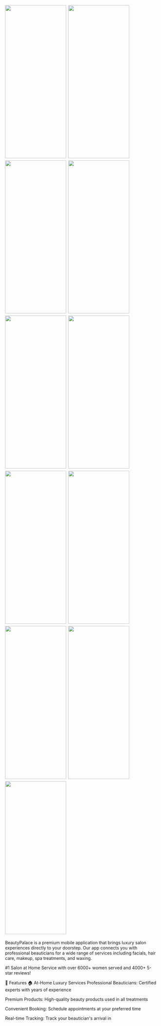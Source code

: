 <h1 align=left>
<img src="https://i.postimg.cc/T3FfVzw4/WhatsApp_Image_2025-08-31_at_15.27.56_8153fb95.jpg" width="200" height="500" />
<img src="https://i.postimg.cc/QM7s0fKx/WhatsApp_Image_2025-08-31_at_15.27.57_7e748d92.jpg"width="200" height="500"/>
<img src="https://i.postimg.cc/fLhsFYY7/WhatsApp_Image_2025-08-31_at_15.27.57_96dfae30.jpg" width="200" height="500"/>
<img src="https://i.postimg.cc/76M4ybNF/WhatsApp_Image_2025-08-31_at_15.27.58_619b14c1.jpg" width="200" height="500"/>
<img src="https://i.postimg.cc/MH6SZxPv/WhatsApp_Image_2025-08-31_at_15.27.58_b58312f4.jpg" width="200" height="500"/>
<img src="https://i.postimg.cc/PrFjHgm5/WhatsApp_Image_2025-08-31_at_15.27.59_94de286a.jpg" width="200" height="500"/>
<img src="https://i.postimg.cc/CM70PB5D/WhatsApp_Image_2025-08-31_at_15.27.59_19f3a220.jpg" width="200" height="500"/>
<img src="https://i.postimg.cc/d35KLXpn/WhatsApp_Image_2025-08-31_at_15.27.59_1b436ff1.jpg" width="200" height="500"/>
<img src="https://i.postimg.cc/K8ky80Nr/WhatsApp_Image_2025-08-31_at_15.28.00_8f365cf9.jpg" width="200" height="500"/>
<img src="https://i.postimg.cc/T3zvLnN8/WhatsApp_Image_2025-08-31_at_15.28.01_015ff7a9.jpg" width="200" height="500"/>
<img src="https://i.postimg.cc/W1kbHNQv/Whats-App-Image-2025-08-31-at-15-27-59-b8a0ea0c.jpg" width="200" height="500"/>   
</h1>




BeautyPalace is a premium mobile application that brings luxury salon experiences directly to your doorstep. Our app connects you with professional beauticians for a wide range of services including facials, hair care, makeup, spa treatments, and waxing.

#1 Salon at Home Service with over 6000+ women served and 4000+ 5-star reviews!

🎯 Features
🏠 At-Home Luxury Services
Professional Beauticians: Certified experts with years of experience

Premium Products: High-quality beauty products used in all treatments

Convenient Booking: Schedule appointments at your preferred time

Real-time Tracking: Track your beautician's arrival in






